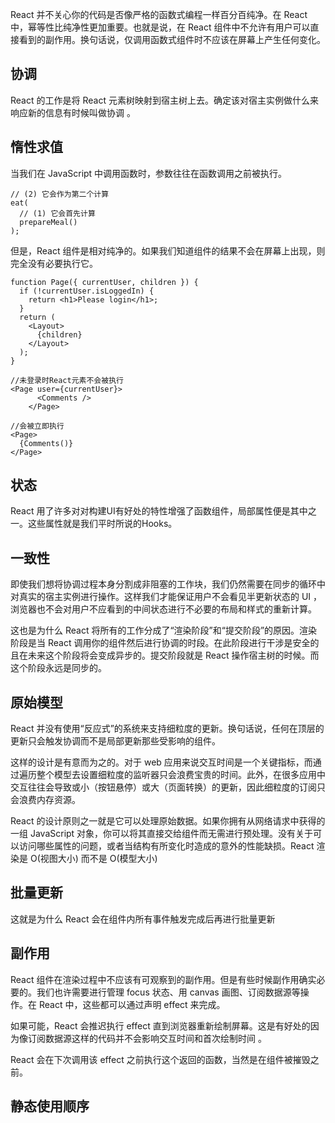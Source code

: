 React 并不关心你的代码是否像严格的函数式编程一样百分百纯净。在 React 中，幂等性比纯净性更加重要。也就是说，在 React 组件中不允许有用户可以直接看到的副作用。换句话说，仅调用函数式组件时不应该在屏幕上产生任何变化。

## 协调
React 的工作是将 React 元素树映射到宿主树上去。确定该对宿主实例做什么来响应新的信息有时候叫做协调 。

## 惰性求值
当我们在 JavaScript 中调用函数时，参数往往在函数调用之前被执行。
```
// (2) 它会作为第二个计算
eat(
  // (1) 它会首先计算
  prepareMeal()
);
```
但是，React 组件是相对纯净的。如果我们知道组件的结果不会在屏幕上出现，则完全没有必要执行它。
```
function Page({ currentUser, children }) {
  if (!currentUser.isLoggedIn) {
    return <h1>Please login</h1>;
  }
  return (
    <Layout>
      {children}
    </Layout>
  );
}
```

```
//未登录时React元素不会被执行
<Page user={currentUser}>
      <Comments />
    </Page>
```

```
//会被立即执行
<Page>
  {Comments()}
</Page>

```

## 状态
React 用了许多对对构建UI有好处的特性增强了函数组件，局部属性便是其中之一。这些属性就是我们平时所说的Hooks。

## 一致性
即使我们想将协调过程本身分割成非阻塞的工作块，我们仍然需要在同步的循环中对真实的宿主实例进行操作。这样我们才能保证用户不会看见半更新状态的 UI ，浏览器也不会对用户不应看到的中间状态进行不必要的布局和样式的重新计算。

这也是为什么 React 将所有的工作分成了“渲染阶段”和“提交阶段”的原因。渲染阶段是当 React 调用你的组件然后进行协调的时段。在此阶段进行干涉是安全的且在未来这个阶段将会变成异步的。提交阶段就是 React 操作宿主树的时候。而这个阶段永远是同步的。

## 原始模型
React 并没有使用“反应式”的系统来支持细粒度的更新。换句话说，任何在顶层的更新只会触发协调而不是局部更新那些受影响的组件。

这样的设计是有意而为之的。对于 web 应用来说交互时间是一个关键指标，而通过遍历整个模型去设置细粒度的监听器只会浪费宝贵的时间。此外，在很多应用中交互往往会导致或小（按钮悬停）或大（页面转换）的更新，因此细粒度的订阅只会浪费内存资源。

React 的设计原则之一就是它可以处理原始数据。如果你拥有从网络请求中获得的一组 JavaScript 对象，你可以将其直接交给组件而无需进行预处理。没有关于可以访问哪些属性的问题，或者当结构有所变化时造成的意外的性能缺损。React 渲染是 O(视图大小) 而不是 O(模型大小)

## 批量更新
这就是为什么 React 会在组件内所有事件触发完成后再进行批量更新

## 副作用
 React 组件在渲染过程中不应该有可观察到的副作用。但是有些时候副作用确实必要的。我们也许需要进行管理 focus 状态、用 canvas 画图、订阅数据源等操作。在 React 中，这些都可以通过声明 effect 来完成。

 如果可能，React 会推迟执行 effect 直到浏览器重新绘制屏幕。这是有好处的因为像订阅数据源这样的代码并不会影响交互时间和首次绘制时间 。

 React 会在下次调用该 effect 之前执行这个返回的函数，当然是在组件被摧毁之前。

 ## 静态使用顺序
 